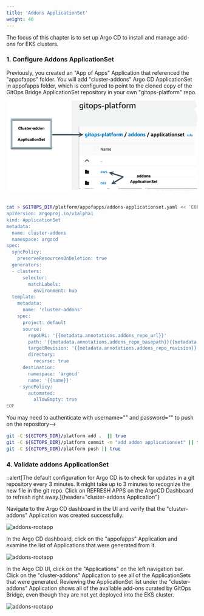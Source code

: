 ```yaml
---
title: 'Addons ApplicationSet'
weight: 40
---
```


The focus of this chapter is to set up Argo CD to install and manage add-ons for EKS clusters.

### 1. Configure Addons ApplicationSet

Previously, you created an "App of Apps" Application that referenced the "appofapps" folder. You will add "cluster-addons" Argo CD ApplicationSet in appofapps folder, which is configured to point to the cloned copy of the GitOps Bridge ApplicationSet repository in your own "gitops-platform" repo.

![cluster-addons](/static/images/cluster-addons.png)


```bash

cat > $GITOPS_DIR/platform/appofapps/addons-applicationset.yaml << 'EOF'
apiVersion: argoproj.io/v1alpha1
kind: ApplicationSet
metadata:
  name: cluster-addons
  namespace: argocd
spec:
  syncPolicy:
    preserveResourcesOnDeletion: true
  generators:
  - clusters:
      selector:
        matchLabels:
          environment: hub
  template:
    metadata:
      name: 'cluster-addons'
    spec:
      project: default
      source:
        repoURL: '{{metadata.annotations.addons_repo_url}}'
        path: '{{metadata.annotations.addons_repo_basepath}}{{metadata.annotations.addons_repo_path}}'
        targetRevision: '{{metadata.annotations.addons_repo_revision}}'
        directory:
          recurse: true
      destination:
        namespace: 'argocd'
        name: '{{name}}'
      syncPolicy:
        automated:
          allowEmpty: true
EOF
```

<!--### 3. Commit addons ApplicationSet to Git-->

<!-- When pushing to from a remote git repository, if you haven't authenticated before, it will prompt you for your credentials.-->

<!--```bash-->
<!--cd ~/environment/wgit-->
<!--git add .-->
<!--git commit -m "add addons applicationset"-->
<!--git push-->
<!--```-->

<!--> You may need to authenticate with username="<your github login>" and password="<github token>" to push on the repository-->

```bash
git -C ${GITOPS_DIR}/platform add .  || true
git -C ${GITOPS_DIR}/platform commit -m "add addon applicationset" || true
git -C ${GITOPS_DIR}/platform push || true
```

### 4. Validate addons ApplicationSet

::alert[The default configuration for Argo CD is to check for updates in a git repository every 3 minutes. It might take up to 3 minutes to recognize the new file in the git repo. Click on REFRESH APPS on the ArgoCD Dashboard to refresh right away.]{header="cluster-addons Application"}

Navigate to the Argo CD dashboard in the UI and verify that the "cluster-addons" Application was created successfully.

![addons-rootapp](/static/images/addons-rootapp.png)

In the Argo CD dashboard, click on the "appofapps" Application and examine the list of Applications that were generated from it.

![addons-rootapp](/static/images/cluster-addon-creation-flow.png)

In the Argo CD UI, click on the "Applications" on the left navigation bar. Click on the "cluster-addons" Application to see all of the ApplicationSets that were generated. Reviewing the ApplicationSet list under the "cluster-addons" Application shows all of the available add-ons curated by GitOps Bridge, even though they are not yet deployed into the EKS cluster.

![addons-rootapp](/static/images/cluster-addons-applicationset.png)





